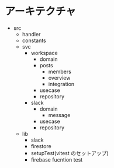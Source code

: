 # アーキテクチャ

- src
  - handler
  - constants
  - svc
    - workspace
      - domain
      - posts
        - members
        - overview
        - integration
      - usecase
      - repository
    - slack
      - domain
        - message
      - usecase
      - repository
  - lib
    - slack
    - firestore
    - setupTest(vitest のセットアップ)
    - firebase fucntion test
